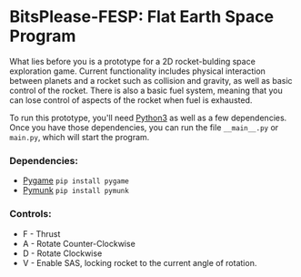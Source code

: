 # BitsPlease-FESP: Flat Earth Space Program
What lies before you is a prototype for a 2D rocket-bulding space exploration game.
Current functionality includes physical interaction between planets and a rocket 
such as collision and gravity, as well as basic control of the rocket. There is also
a basic fuel system, meaning that you can lose control of aspects of the rocket
when fuel is exhausted. 

To run this prototype, you'll need [Python3](https://www.python.org/downloads/ "Python Foundation Download Page") as well as a few dependencies. Once you have those dependencies, you can run the file `__main__.py` or `main.py`, which will start the program.

### Dependencies:
 * [Pygame](https://www.pygame.org/wiki/GettingStarted#Pygame%20Installation "Pygame Getting Started Page") `pip install pygame`
 * [Pymunk](http://www.pymunk.org/en/latest/installation.html "Pymunk Installation Instructions") `pip install pymunk`

### Controls:
 * F - Thrust
 * A - Rotate Counter-Clockwise
 * D - Rotate Clockwise
 * V - Enable SAS, locking rocket to the current angle of rotation.

